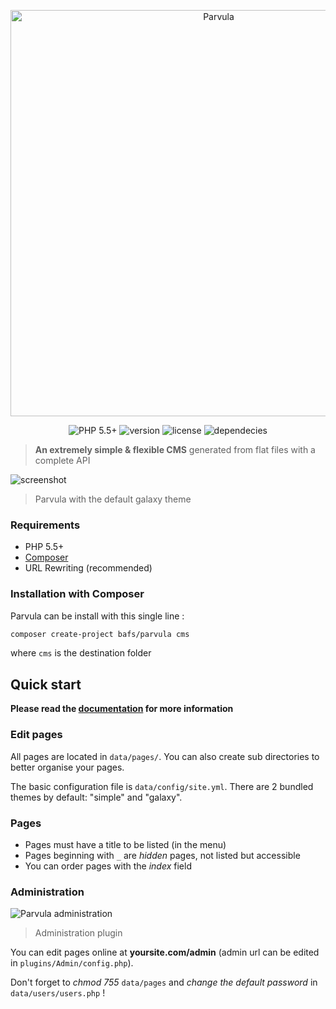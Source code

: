 <p align="center">
  <a href="https://parvulacms.github.io" target="_blank"><img width="650" src="http://i.imgur.com/igAQPza.png" alt="Parvula"></a>
</p>

<p align="center">
  <img src="https://img.shields.io/badge/PHP-5.5+-brightgreen.svg?style=flat-square" alt="PHP 5.5+">
  <img src="https://img.shields.io/packagist/v/bafs/parvula.svg?style=flat-square" alt="version">
  <img src="https://img.shields.io/packagist/l/BafS/parvula.svg?style=flat-square" alt="license">
  <img src="https://www.versioneye.com/user/projects/56fcfa82905db1003b29956e/badge.svg?style=flat" alt="dependecies">
</p>

> **An extremely simple & flexible CMS** generated from flat files with a complete API

![screenshot](http://i.imgur.com/gsbzwgl.png)
> Parvula with the default galaxy theme

### Requirements

* PHP 5.5+
* [Composer](http://getcomposer.org/)
* URL Rewriting (recommended)

### Installation with Composer

Parvula can be install with this single line :

```bash
composer create-project bafs/parvula cms
```

where `cms` is the destination folder

## Quick start

**Please read the [documentation](https://parvulacms.github.io) for more information**

### Edit pages

All pages are located in `data/pages/`. You can also create sub directories to better organise your pages.

The basic configuration file is `data/config/site.yml`.
There are 2 bundled themes by default: "simple" and "galaxy".

### Pages

* Pages must have a title to be listed (in the menu)
* Pages beginning with `_` are *hidden* pages, not listed but accessible
* You can order pages with the *index* field

### Administration

![Parvula administration](http://i.imgur.com/WtDfVXu.png)
> Administration plugin

You can edit pages online at **yoursite.com/admin** (admin url can be edited in `plugins/Admin/config.php`).

Don't forget to *chmod 755* `data/pages` and *change the default password* in `data/users/users.php` !
